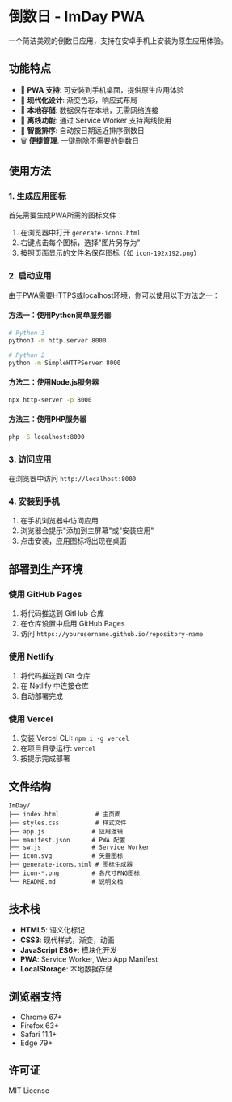 # 倒数日 - ImDay PWA

一个简洁美观的倒数日应用，支持在安卓手机上安装为原生应用体验。

## 功能特点

- 📱 **PWA 支持**: 可安装到手机桌面，提供原生应用体验
- 🎨 **现代化设计**: 渐变色彩，响应式布局
- 💾 **本地存储**: 数据保存在本地，无需网络连接
- 🔄 **离线功能**: 通过 Service Worker 支持离线使用
- 📅 **智能排序**: 自动按日期远近排序倒数日
- 🗑️ **便捷管理**: 一键删除不需要的倒数日

## 使用方法

### 1. 生成应用图标

首先需要生成PWA所需的图标文件：

1. 在浏览器中打开 `generate-icons.html`
2. 右键点击每个图标，选择"图片另存为"
3. 按照页面显示的文件名保存图标（如 `icon-192x192.png`）

### 2. 启动应用

由于PWA需要HTTPS或localhost环境，你可以使用以下方法之一：

#### 方法一：使用Python简单服务器
```bash
# Python 3
python3 -m http.server 8000

# Python 2
python -m SimpleHTTPServer 8000
```

#### 方法二：使用Node.js服务器
```bash
npx http-server -p 8000
```

#### 方法三：使用PHP服务器
```bash
php -S localhost:8000
```

### 3. 访问应用

在浏览器中访问 `http://localhost:8000`

### 4. 安装到手机

1. 在手机浏览器中访问应用
2. 浏览器会提示"添加到主屏幕"或"安装应用"
3. 点击安装，应用图标将出现在桌面

## 部署到生产环境

### 使用 GitHub Pages

1. 将代码推送到 GitHub 仓库
2. 在仓库设置中启用 GitHub Pages
3. 访问 `https://yourusername.github.io/repository-name`

### 使用 Netlify

1. 将代码推送到 Git 仓库
2. 在 Netlify 中连接仓库
3. 自动部署完成

### 使用 Vercel

1. 安装 Vercel CLI: `npm i -g vercel`
2. 在项目目录运行: `vercel`
3. 按提示完成部署

## 文件结构

```
ImDay/
├── index.html          # 主页面
├── styles.css          # 样式文件
├── app.js             # 应用逻辑
├── manifest.json      # PWA 配置
├── sw.js              # Service Worker
├── icon.svg           # 矢量图标
├── generate-icons.html # 图标生成器
├── icon-*.png         # 各尺寸PNG图标
└── README.md          # 说明文档
```

## 技术栈

- **HTML5**: 语义化标记
- **CSS3**: 现代样式，渐变，动画
- **JavaScript ES6+**: 模块化开发
- **PWA**: Service Worker, Web App Manifest
- **LocalStorage**: 本地数据存储

## 浏览器支持

- Chrome 67+
- Firefox 63+
- Safari 11.1+
- Edge 79+

## 许可证

MIT License
